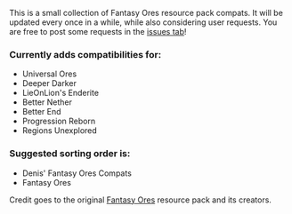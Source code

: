 This is a small collection of Fantasy Ores resource pack compats.
It will be updated every once in a while, while also considering user requests.
You are free to post some requests in the [issues tab](https://github.com/mxKeaton/Denis-Fantasy-Ore-Compats/issues "issues tab")!

### Currently adds compatibilities for:
- Universal Ores
- Deeper Darker
- LieOnLion's Enderite
- Better Nether
- Better End
- Progression Reborn
- Regions Unexplored

### Suggested sorting order is:
- Denis' Fantasy Ores Compats
- Fantasy Ores

Credit goes to the original [Fantasy Ores](https://www.curseforge.com/minecraft/texture-packs/fantasy-ores-by-cesarzorak "Fantasy Ores") resource pack and its creators.
